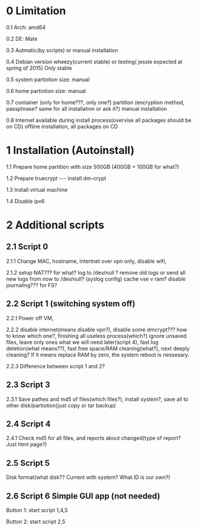 0 Limitation
============
0.1 Arch: amd64

0.2 DE: Mate

0.3 Autmatic(by scripts) or manual installation

0.4 Debian version wheezy(current stable) or testing( jessie expected at spring of 2015) Only stable

0.5 system partiotion size: manual

0.6 home partiotion size: manual

0.7 container (only for home???, only one?) partition (encryption method, passphrase? same for all installation or ask it?) manual installation

0.8 Internet available during install process(overvise all packages should be on CD) offline installation, all packages on CD

1 Installation (Autoinstall)
============================
1.1 Prepare home partition with size 500GB (400GB + 100GB for what?)

1.2 Prepare truecrypt --- install dm-crypt

1.3 Install virtual machine

1.4 Disable ipv6



2 Additional scripts
=====================
2.1 Script 0
------------

2.1.1 Change MAC, hostname, intertnet over vpn only, disable wifi, 

2.1.2 setup NAT??? for what?
 log to /dev/null ? remove old logs or send all new logs from now to /dev/null? (syslog config)
 cache vse v ram?
 disable journaling??? for FS?

2.2 Script 1 (switching system off)
------------
2.2.1 Power off VM, 

2.2.2 disable internet(means disable vpn?), disable some dmcrypt??? how to know which one?, 
finishing all useless process(which?) ignore unsaved files, leave only ones what we will need later(script 4), fast log deletion(what means??), fast free space/RAM cleaning(what?), next deeply cleaning? If it means replace RAM by zero, the system reboot is nessesary.

2.2.3 Difference between script 1 and 2?

2.3 Script 3
------------
2.3.1 Save pathes and md5 of files(which files?), install system?, save all to other disk/partiotion(just copy or tar backup)

2.4 Script 4
------------
2.4.1 Check md5 for all files, and reports about changed(type of report? Just html page?)

2.5 Script 5
------------
Disk format(what disk?? Current with system? What ID is our own?)


2.6 Script 6 Simple GUI app (not needed)
------------

Button 1: start script 1,4,5

Button 2: start script 2,5 





